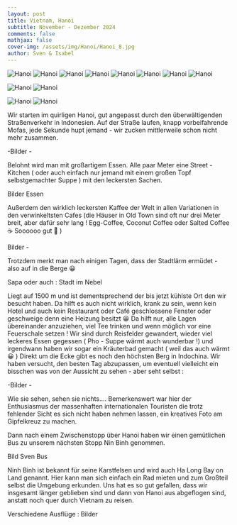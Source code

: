```yaml
---
layout: post
title: Vietnam, Hanoi
subtitle: November - Dezember 2024
comments: false
mathjax: false
cover-img: /assets/img/Hanoi/Hanoi_8.jpg
author: Sven & Isabel
---
```


![Hanoi](/assets/img/Hanoi/Hanoi_1.jpg)
![Hanoi](/assets/img/Hanoi/Hanoi_2.jpg)
![Hanoi](/assets/img/Hanoi/Hanoi_3.jpg)
![Hanoi](/assets/img/Hanoi/Hanoi_4.jpg)
![Hanoi](/assets/img/Hanoi/Hanoi_5.jpg)
![Hanoi](/assets/img/Hanoi/Hanoi_6.jpg)
![Hanoi](/assets/img/Hanoi/Hanoi_7.jpg)
![Hanoi](/assets/img/Hanoi/Hanoi_8.jpg)

![Hanoi](/assets/img/Hanoi/Hanoi_Coffee_1.jpg)
![Hanoi](/assets/img/Hanoi/Hanoi_Coffee_2.jpg)

![Hanoi](/assets/img/Hanoi/Hanoi_Food_1.jpg)
![Hanoi](/assets/img/Hanoi/Hanoi_Food_2.jpg)


Wir starten im quirligen Hanoi, gut angepasst durch den überwältigenden Straßenverkehr in Indonesien. Auf der Straße laufen, knapp vorbeifahrende Mofas, jede Sekunde hupt jemand - wir zucken mittlerweile schon nicht mehr zusammen.

-Bilder -

Belohnt wird man mit großartigem Essen. Alle paar Meter eine Street -Kitchen ( oder auch einfach nur jemand mit einem großen Topf selbstgemachter Suppe ) mit den leckersten Sachen.

Bilder Essen

Außerdem den wirklich leckersten Kaffee der Welt in allen Variationen in den verwinkeltsten Cafes (die Häuser in Old Town sind oft nur drei Meter breit, aber dafür sehr lang ! Egg-Coffee, Coconut Coffee oder Salted Coffee ☕️ Soooooo gut 🤩 )

Bilder -

Trotzdem merkt man nach einigen Tagen, dass der Stadtlärm ermüdet - also auf in die Berge 😀

Sapa oder auch : Stadt im Nebel

Liegt auf 1500 m und ist dementsprechend der bis jetzt kühlste Ort den wir besucht haben. Da hilft es auch nicht wirklich, krank zu sein, wenn kein Hotel und auch kein Restaurant oder Café geschlossene Fenster oder geschweige denn eine Heizung besitzt 😀
Da hilft nur, alle Lagen übereinander anzuziehen, viel Tee trinken und wenn möglich vor eine  Feuerschale setzen !
Wir sind durch Reisfelder gewandert, wieder viel leckeres Essen gegessen ( Pho - Suppe wärmt auch wunderbar !) und irgendwann haben wir sogar ein Kräuterbad gemacht ( weil das auch wärmt 😀 )
Direkt um die Ecke gibt es noch den höchsten Berg in Indochina. Wir haben versucht, den besten Tag abzupassen, um eventuell vielleicht ein bisschen was von der Aussicht zu sehen - aber seht selbst :

-Bilder -

Wie sie sehen, sehen sie nichts….
Bemerkenswert war hier der Enthusiasmus der massenhaften internationalen Touristen die trotz fehlender Sicht es sich nicht haben nehmen lassen, ein kreatives Foto am Gipfelkreuz zu machen.


Dann nach einem Zwischenstopp über Hanoi haben wir einen gemütlichen Bus zu unserem nächsten Stopp Nin Binh genommen.

Bild Sven Bus

Ninh Binh ist bekannt für seine Karstfelsen und wird auch Ha Long Bay on Land genannt. Hier kann man sich einfach ein Rad mieten und zum Großteil selbst die Umgebung erkunden.
Uns hat es so gut gefallen, dass wir insgesamt länger geblieben sind und dann von Hanoi aus abgeflogen sind, anstatt noch quer durch Vietnam zu reisen.

Verschiedene Ausflüge :
Bilder
